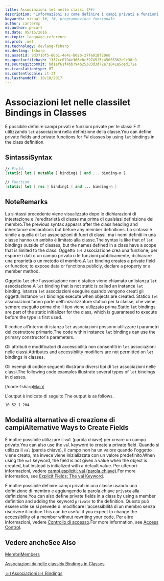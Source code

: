 ```yaml
---
title: Associazioni let nelle classi (F#)
description: 'Informazioni su come definire i campi privati e funzioni private per le classi F # con binding ''let'' nella definizione della classe.'
keywords: visual f#, f#, programmazione funzionale
author: cartermp
ms.author: phcart
ms.date: 05/16/2016
ms.topic: language-reference
ms.prod: .net
ms.technology: devlang-fsharp
ms.devlang: fsharp
ms.assetid: 9d3710f5-68b1-4e4c-b02b-27fe018f20e8
ms.openlocfilehash: 1337cc0794e366e8c39745f5c45065362c9c38c9
ms.sourcegitcommit: bd1ef61f4bb794b25383d3d72e71041a5ced172e
ms.translationtype: MT
ms.contentlocale: it-IT
ms.lasthandoff: 10/18/2017
---
```

# <a name="let-bindings-in-classes"></a><span data-ttu-id="ca75f-104">Associazioni let nelle classi</span><span class="sxs-lookup"><span data-stu-id="ca75f-104">let Bindings in Classes</span></span>

<span data-ttu-id="ca75f-105">È possibile definire campi privati e funzioni private per le classi F # utilizzando `let` associazioni nella definizione della classe.</span><span class="sxs-lookup"><span data-stu-id="ca75f-105">You can define private fields and private functions for F# classes by using `let` bindings in the class definition.</span></span>


## <a name="syntax"></a><span data-ttu-id="ca75f-106">Sintassi</span><span class="sxs-lookup"><span data-stu-id="ca75f-106">Syntax</span></span>

```fsharp
// Field.
[static] let [ mutable ] binding1 [ and ... binding-n ]

// Function.
[static] let [ rec ] binding1 [ and ... binding-n ]
```

## <a name="remarks"></a><span data-ttu-id="ca75f-107">Note</span><span class="sxs-lookup"><span data-stu-id="ca75f-107">Remarks</span></span>
<span data-ttu-id="ca75f-108">La sintassi precedente viene visualizzato dopo le dichiarazioni di intestazione e l'ereditarietà di classe ma prima di qualsiasi definizione del membro.</span><span class="sxs-lookup"><span data-stu-id="ca75f-108">The previous syntax appears after the class heading and inheritance declarations but before any member definitions.</span></span> <span data-ttu-id="ca75f-109">La sintassi è simile a quella di `let` associazioni di fuori di classi, ma i nomi definiti in una classe hanno un ambito è limitato alla classe.</span><span class="sxs-lookup"><span data-stu-id="ca75f-109">The syntax is like that of `let` bindings outside of classes, but the names defined in a class have a scope that is limited to the class.</span></span> <span data-ttu-id="ca75f-110">Oggetto `let` associazione crea una funzione; per esporre i dati o un campo privato o le funzioni pubblicamente, dichiarare una proprietà o un metodo di membro.</span><span class="sxs-lookup"><span data-stu-id="ca75f-110">A `let` binding creates a private field or function; to expose data or functions publicly, declare a property or a member method.</span></span>

<span data-ttu-id="ca75f-111">Oggetto `let` che l'associazione non è statico viene chiamato un'istanza `let` associazione.</span><span class="sxs-lookup"><span data-stu-id="ca75f-111">A `let` binding that is not static is called an instance `let` binding.</span></span> <span data-ttu-id="ca75f-112">Istanza `let` associazioni eseguire quando vengono creati gli oggetti.</span><span class="sxs-lookup"><span data-stu-id="ca75f-112">Instance `let` bindings execute when objects are created.</span></span> <span data-ttu-id="ca75f-113">Statico `let` associazioni fanno parte dell'inizializzatore statico per la classe, che viene sempre eseguito prima che il tipo viene utilizzato prima.</span><span class="sxs-lookup"><span data-stu-id="ca75f-113">Static `let` bindings are part of the static initializer for the class, which is guaranteed to execute before the type is first used.</span></span>

<span data-ttu-id="ca75f-114">Il codice all'interno di istanza `let` associazioni possono utilizzare i parametri del costruttore primario.</span><span class="sxs-lookup"><span data-stu-id="ca75f-114">The code within instance `let` bindings can use the primary constructor's parameters.</span></span>

<span data-ttu-id="ca75f-115">Gli attributi e modificatori di accessibilità non consentiti in `let` associazioni nelle classi.</span><span class="sxs-lookup"><span data-stu-id="ca75f-115">Attributes and accessibility modifiers are not permitted on `let` bindings in classes.</span></span>

<span data-ttu-id="ca75f-116">Gli esempi di codice seguenti illustrano diversi tipi di `let` associazioni nelle classi.</span><span class="sxs-lookup"><span data-stu-id="ca75f-116">The following code examples illustrate several types of `let` bindings in classes.</span></span>

[!code-fsharp[Main](../../../../samples/snippets/fsharp/lang-ref-1/snippet3001.fs)]

<span data-ttu-id="ca75f-117">L'output è indicato di seguito.</span><span class="sxs-lookup"><span data-stu-id="ca75f-117">The output is as follows.</span></span>

```
10 52 1 204
```

## <a name="alternative-ways-to-create-fields"></a><span data-ttu-id="ca75f-118">Modalità alternative di creazione di campi</span><span class="sxs-lookup"><span data-stu-id="ca75f-118">Alternative Ways to Create Fields</span></span>
<span data-ttu-id="ca75f-119">È inoltre possibile utilizzare il `val` (parola chiave) per creare un campo privato.</span><span class="sxs-lookup"><span data-stu-id="ca75f-119">You can also use the `val` keyword to create a private field.</span></span> <span data-ttu-id="ca75f-120">Quando si utilizza il `val` (parola chiave), il campo non ha un valore quando l'oggetto viene creato, ma invece viene inizializzata con un valore predefinito.</span><span class="sxs-lookup"><span data-stu-id="ca75f-120">When using the `val` keyword, the field is not given a value when the object is created, but instead is initialized with a default value.</span></span> <span data-ttu-id="ca75f-121">Per ulteriori informazioni, vedere [campi espliciti: val (parola chiave)](explicit-fields-the-val-keyword.md).</span><span class="sxs-lookup"><span data-stu-id="ca75f-121">For more information, see [Explicit Fields: The val Keyword](explicit-fields-the-val-keyword.md).</span></span>

<span data-ttu-id="ca75f-122">È inoltre possibile definire campi privati in una classe usando una definizione di membro e aggiungendo la parola chiave `private` alla definizione.</span><span class="sxs-lookup"><span data-stu-id="ca75f-122">You can also define private fields in a class by using a member definition and adding the keyword `private` to the definition.</span></span> <span data-ttu-id="ca75f-123">Questo può essere utile se si prevede di modificare l'accessibilità di un membro senza riscrivere il codice.</span><span class="sxs-lookup"><span data-stu-id="ca75f-123">This can be useful if you expect to change the accessibility of a member without rewriting your code.</span></span> <span data-ttu-id="ca75f-124">Per altre informazioni, vedere [Controllo di accesso](../access-control.md).</span><span class="sxs-lookup"><span data-stu-id="ca75f-124">For more information, see [Access Control](../access-control.md).</span></span>

## <a name="see-also"></a><span data-ttu-id="ca75f-125">Vedere anche</span><span class="sxs-lookup"><span data-stu-id="ca75f-125">See Also</span></span>
[<span data-ttu-id="ca75f-126">Membri</span><span class="sxs-lookup"><span data-stu-id="ca75f-126">Members</span></span>](index.md)

[<span data-ttu-id="ca75f-127">Associazioni `do` nelle classi</span><span class="sxs-lookup"><span data-stu-id="ca75f-127">`do` Bindings in Classes</span></span>](do-bindings-in-classes.md)

[<span data-ttu-id="ca75f-128">`let`Associazioni</span><span class="sxs-lookup"><span data-stu-id="ca75f-128">`let` Bindings</span></span>](../functions/let-bindings.md)
